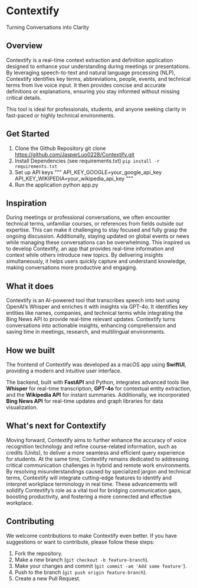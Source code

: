 # Contextify
Turning Conversations into Clarity
## Overview
Contextify is a real-time context extraction and definition application designed to enhance your understanding during meetings or presentations. By leveraging speech-to-text and natural language processing (NLP), Contextify identifies key terms, abbreviations, people, events, and technical terms from live voice input. It then provides concise and accurate definitions or explanations, ensuring you stay informed without missing critical details.

This tool is ideal for professionals, students, and anyone seeking clarity in fast-paced or highly technical environments.
## Get Started 
1. Clone the Github Repository
   git clone https://github.com/JasperLuo0228/Contextify.git
2. Install Dependencies (see requirements.txt)
   `pip install -r requirements.txt`
3. Set up API keys
   """
   API_KEY_GOOGLE=your_google_api_key
   API_KEY_WIKIPEDIA=your_wikipedia_api_key
   """
5. Run the application
   python app.py
## Inspiration
During meetings or professional conversations, we often encounter technical terms, unfamiliar courses, or references from fields outside our expertise. This can make it challenging to stay focused and fully grasp the ongoing discussion. Additionally, staying updated on global events or news while managing these conversations can be overwhelming. This inspired us to develop Contextify, an app that provides real-time information and context while others introduce new topics. By delivering insights simultaneously, it helps users quickly capture and understand knowledge, making conversations more productive and engaging.
## What it does
Contextify is an AI-powered tool that transcribes speech into text using OpenAI’s Whisper and enriches it with insights via GPT-4o. It identifies key entities like names, companies, and technical terms while integrating the Bing News API to provide real-time relevant updates. Contextify turns conversations into actionable insights, enhancing comprehension and saving time in meetings, research, and multilingual environments.
## How we built
The frontend of Contextify was developed as a macOS app using **SwiftUI**, providing a modern and intuitive user interface.

The backend, built with **FastAPI** and Python, integrates advanced tools like **Whisper** for real-time transcription, **GPT-4o** for contextual entity extraction, and the **Wikipedia API** for instant summaries. Additionally, we incorporated **Bing News API** for real-time updates and graph libraries for data visualization. 
## What's next for Contextify
Moving forward, Contextify aims to further enhance the accuracy of voice recognition technology and refine course-related information, such as credits (Units), to deliver a more seamless and efficient query experience for students. At the same time, Contextify remains dedicated to addressing critical communication challenges in hybrid and remote work environments. By resolving misunderstandings caused by specialized jargon and technical terms, Contextify will integrate cutting-edge features to identify and interpret workplace terminology in real time. These advancements will solidify Contextify’s role as a vital tool for bridging communication gaps, boosting productivity, and fostering a more connected and effective workplace.
## Contributing
We welcome contributions to make Contextify even better. If you have suggestions or want to contribute, please follow these steps:

1. Fork the repository.
2. Make a new branch (`git checkout -b feature-branch`).
3. Make your changes and commit (`git commit -am 'Add some feature'`).
4. Push to the branch (`git push origin feature-branch`).
5. Create a new Pull Request.
